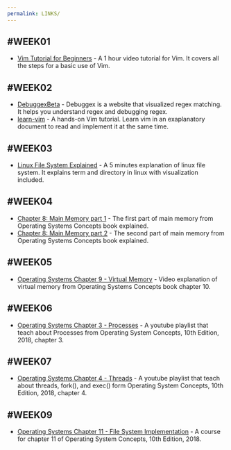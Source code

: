 ```yaml
---
permalink: LINKS/
---
```


#WEEK01
---
* [Vim Tutorial for Beginners](https://www.youtube.com/watch?v=RZ4p-saaQkc) - A 1 hour video tutorial for Vim. It covers all the steps for a basic use of Vim.

#WEEK02
---
* [DebuggexBeta](debuggex.com) - Debuggex is a website that visualized regex matching. It helps you understand regex and debugging regex.
* [learn-vim](https://github.com/dofy/learn-vim) - A hands-on Vim tutorial. Learn vim in an exaplanatory document to read and implement it at the same time.

#WEEK03
---
* [Linux File System Explained](https://www.youtube.com/watch?v=bbmWOjuFmgA) - A 5 minutes explanation of linux file system. It explains term and directory in linux with visualization included. 

#WEEK04
---
* [Chapter 8: Main Memory part 1](https://www.youtube.com/watch?v=Jy_teuaj7Ic&t=7s) - The first part of main memory from Operating Systems Concepts book explained.
* [Chapter 8: Main Memory part 2](https://www.youtube.com/watch?v=8Zw4gIqqZe0) - The second part of main memory from Operating Systems Concepts book explained.

#WEEK05
---
* [Operating Systems Chapter 9 - Virtual Memory](https://youtu.be/KTx9RNfyFO8?si=KcwI2sYkKtAeEHFp) - Video explanation of virtual memory from Operating Systems Concepts book chapter 10. 

#WEEK06
---
* [Operating Systems Chapter 3 - Processes](https://youtube.com/playlist?list=PLBlnK6fEyqRgKl0MbI6kbI5ffNt7BF8Fn&si=aKkERuzvA8hwJU6P) - A youtube playlist that teach about Processes from Operating System Concepts, 10th Edition, 2018, chapter 3.

#WEEK07
---
* [Operating Systems Chapter 4 - Threads](https://youtube.com/playlist?list=PLBlnK6fEyqRh5YXKAPCZPVZPkdhQa9Skz&si=9DmX82N_L7Nz_h9m) - A youtube playlist that teach about threads, fork(), and exec() form Operating System Concepts, 10th Edition, 2018, chapter 4. 

#WEEK09
---
* [Operating Systems Chapter 11 - File System Implementation](https://www.nesoacademy.org/cs/03-operating-system/11-file-system-implementation/01-filesystem-implementation) - A course for chapter 11 of Operating System Concepts, 10th Edition, 2018. 


